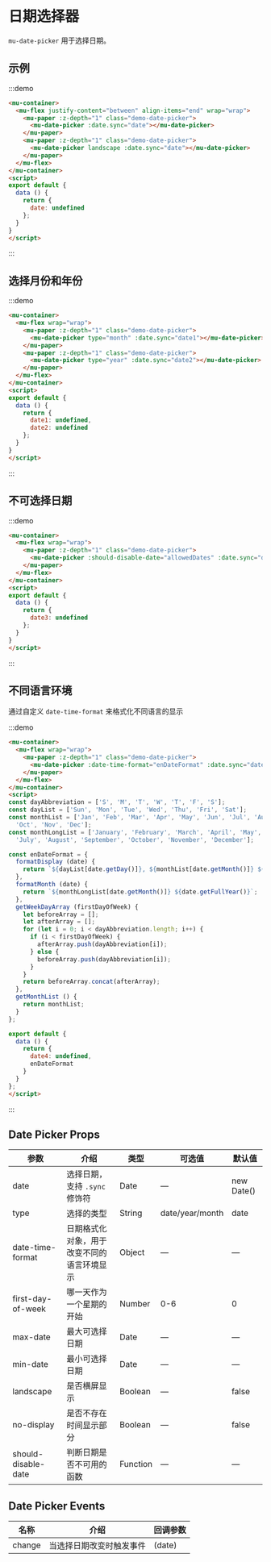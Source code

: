 # 日期选择器

`mu-date-picker` 用于选择日期。

## 示例

:::demo
```html
<mu-container>
  <mu-flex justify-content="between" align-items="end" wrap="wrap">
    <mu-paper :z-depth="1" class="demo-date-picker">
      <mu-date-picker :date.sync="date"></mu-date-picker>
    </mu-paper>
    <mu-paper :z-depth="1" class="demo-date-picker">
      <mu-date-picker landscape :date.sync="date"></mu-date-picker>
    </mu-paper>
  </mu-flex>
</mu-container>
<script>
export default {
  data () {
    return {
      date: undefined
    };
  }
}
</script>
```
:::

## 选择月份和年份

:::demo
```html
<mu-container>
  <mu-flex wrap="wrap">
    <mu-paper :z-depth="1" class="demo-date-picker">
      <mu-date-picker type="month" :date.sync="date1"></mu-date-picker>
    </mu-paper>
    <mu-paper :z-depth="1" class="demo-date-picker">
      <mu-date-picker type="year" :date.sync="date2"></mu-date-picker>
    </mu-paper>
  </mu-flex>
</mu-container>
<script>
export default {
  data () {
    return {
      date1: undefined,
      date2: undefined
    };
  }
}
</script>
```
:::

## 不可选择日期

:::demo
```html
<mu-container>
  <mu-flex wrap="wrap">
    <mu-paper :z-depth="1" class="demo-date-picker">
      <mu-date-picker :should-disable-date="allowedDates" :date.sync="date3"></mu-date-picker>
    </mu-paper>
  </mu-flex>
</mu-container>
<script>
export default {
  data () {
    return {
      date3: undefined
    };
  }
}
</script>
```
:::

##  不同语言环境

通过自定义 `date-time-format` 来格式化不同语言的显示

:::demo
```html
<mu-container>
  <mu-flex wrap="wrap">
    <mu-paper :z-depth="1" class="demo-date-picker">
      <mu-date-picker :date-time-format="enDateFormat" :date.sync="date4"></mu-date-picker>
    </mu-paper>
  </mu-flex>
</mu-container>
<script>
const dayAbbreviation = ['S', 'M', 'T', 'W', 'T', 'F', 'S'];
const dayList = ['Sun', 'Mon', 'Tue', 'Wed', 'Thu', 'Fri', 'Sat'];
const monthList = ['Jan', 'Feb', 'Mar', 'Apr', 'May', 'Jun', 'Jul', 'Aug', 'Sep',
  'Oct', 'Nov', 'Dec'];
const monthLongList = ['January', 'February', 'March', 'April', 'May', 'June',
  'July', 'August', 'September', 'October', 'November', 'December'];

const enDateFormat = {
  formatDisplay (date) {
    return `${dayList[date.getDay()]}, ${monthList[date.getMonth()]} ${date.getDate()}`;
  },
  formatMonth (date) {
    return `${monthLongList[date.getMonth()]} ${date.getFullYear()}`;
  },
  getWeekDayArray (firstDayOfWeek) {
    let beforeArray = [];
    let afterArray = [];
    for (let i = 0; i < dayAbbreviation.length; i++) {
      if (i < firstDayOfWeek) {
        afterArray.push(dayAbbreviation[i]);
      } else {
        beforeArray.push(dayAbbreviation[i]);
      }
    }
    return beforeArray.concat(afterArray);
  },
  getMonthList () {
    return monthList;
  }
};

export default {
  data () {
    return {
      date4: undefined,
      enDateFormat
    }
  }
};
</script>
```
:::

## Date Picker Props

| 参数 | 介绍 | 类型 | 可选值 | 默认值 |
|------|------|------|------|------|
| date | 选择日期，支持 `.sync` 修饰符 | Date | — | new Date() |
| type | 选择的类型 | String | date/year/month | date |
| date-time-format | 日期格式化对象，用于改变不同的语言环境显示 | Object | — | — |
| first-day-of-week | 哪一天作为一个星期的开始 | Number | 0-6 | 0 |
| max-date | 最大可选择日期 | Date | — | — |
| min-date | 最小可选择日期 | Date | — | — |
| landscape | 是否横屏显示 | Boolean | — | false |
| no-display | 是否不存在时间显示部分 | Boolean | — | false |
| should-disable-date | 判断日期是否不可用的函数 | Function | — | — |

## Date Picker Events

| 名称 | 介绍 | 回调参数 |
|------|-----|--------|
| change | 当选择日期改变时触发事件 | (date) |

<script>
const dayAbbreviation = ['S', 'M', 'T', 'W', 'T', 'F', 'S'];
const dayList = ['Sun', 'Mon', 'Tue', 'Wed', 'Thu', 'Fri', 'Sat'];
const monthList = ['Jan', 'Feb', 'Mar', 'Apr', 'May', 'Jun', 'Jul', 'Aug', 'Sep',
  'Oct', 'Nov', 'Dec'];
const monthLongList = ['January', 'February', 'March', 'April', 'May', 'June',
  'July', 'August', 'September', 'October', 'November', 'December'];

const enDateFormat = {
  formatDisplay (date) {
    return `${dayList[date.getDay()]}, ${monthList[date.getMonth()]} ${date.getDate()}`;
  },
  formatMonth (date) {
    return `${monthLongList[date.getMonth()]} ${date.getFullYear()}`;
  },
  getWeekDayArray (firstDayOfWeek) {
    let beforeArray = [];
    let afterArray = [];
    for (let i = 0; i < dayAbbreviation.length; i++) {
      if (i < firstDayOfWeek) {
        afterArray.push(dayAbbreviation[i]);
      } else {
        beforeArray.push(dayAbbreviation[i]);
      }
    }
    return beforeArray.concat(afterArray);
  },
  getMonthList () {
    return monthList;
  }
};

export default {
  data () {
    return {
      date: undefined,
      date1: undefined,
      date2: undefined,
      date3: undefined,
      date4: undefined,
      enDateFormat
    };
  },
  methods: {
    allowedDates (date) {
      return date.getDate() % 2 === 0
    }
  }
}
</script>
<style>
.demo-date-picker {
  margin: 8px;
}
</style>

